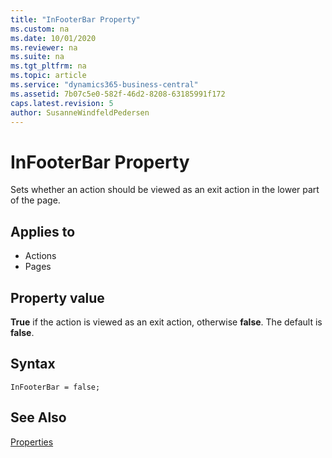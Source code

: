 ```yaml
---
title: "InFooterBar Property"
ms.custom: na
ms.date: 10/01/2020
ms.reviewer: na
ms.suite: na
ms.tgt_pltfrm: na
ms.topic: article
ms.service: "dynamics365-business-central"
ms.assetid: 7b07c5e0-582f-46d2-8208-63185991f172
caps.latest.revision: 5
author: SusanneWindfeldPedersen
---
```


# InFooterBar Property

Sets whether an action should be viewed as an exit action in the lower part of the page.  
  
## Applies to  
  
- Actions  
- Pages  
 
## Property value

**True** if the action is viewed as an exit action, otherwise **false**. The default is **false**.

## Syntax

```AL
InFooterBar = false;
```

## See Also

[Properties](devenv-properties.md)